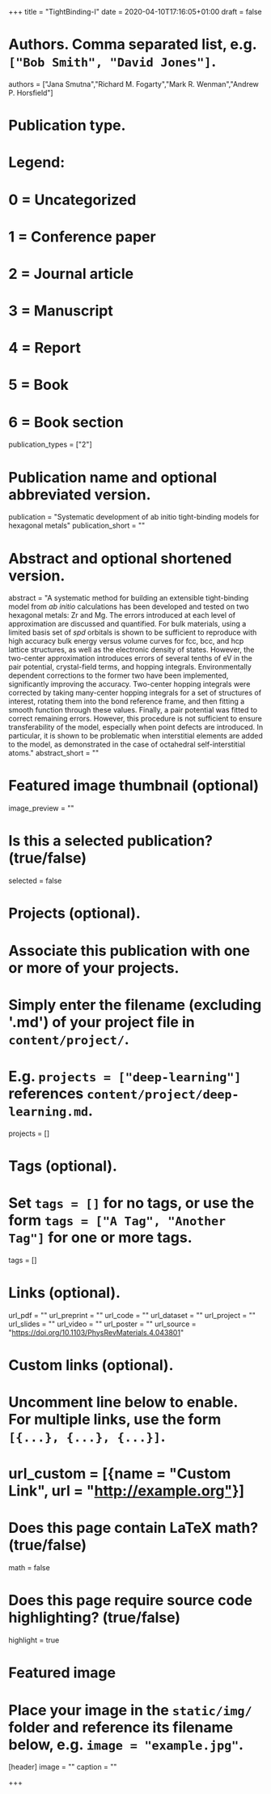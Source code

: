 +++
title = "TightBinding-I"
date = 2020-04-10T17:16:05+01:00
draft = false

# Authors. Comma separated list, e.g. `["Bob Smith", "David Jones"]`.
authors = ["Jana Smutna","Richard M. Fogarty","Mark R. Wenman","Andrew P. Horsfield"]

# Publication type.
# Legend:
# 0 = Uncategorized
# 1 = Conference paper
# 2 = Journal article
# 3 = Manuscript
# 4 = Report
# 5 = Book
# 6 = Book section
publication_types = ["2"]

# Publication name and optional abbreviated version.
publication = "Systematic development of ab initio tight-binding models for hexagonal metals"
publication_short = ""

# Abstract and optional shortened version.
abstract = "A systematic method for building an extensible tight-binding model from *ab initio* calculations has been developed and tested on two hexagonal metals: Zr and Mg. The errors introduced at each level of approximation are discussed and quantified. For bulk materials, using a limited basis set of *spd* orbitals is shown to be sufficient to reproduce with high accuracy bulk energy versus volume curves for fcc, bcc, and hcp lattice structures, as well as the electronic density of states. However, the two-center approximation introduces errors of several tenths of eV in the pair potential, crystal-field terms, and hopping integrals. Environmentally dependent corrections to the former two have been implemented, significantly improving the accuracy. Two-center hopping integrals were corrected by taking many-center hopping integrals for a set of structures of interest, rotating them into the bond reference frame, and then fitting a smooth function through these values. Finally, a pair potential was fitted to correct remaining errors. However, this procedure is not sufficient to ensure transferability of the model, especially when point defects are introduced. In particular, it is shown to be problematic when interstitial elements are added to the model, as demonstrated in the case of octahedral self-interstitial atoms." 
abstract_short = ""

# Featured image thumbnail (optional)
image_preview = ""

# Is this a selected publication? (true/false)
selected = false

# Projects (optional).
#   Associate this publication with one or more of your projects.
#   Simply enter the filename (excluding '.md') of your project file in `content/project/`.
#   E.g. `projects = ["deep-learning"]` references `content/project/deep-learning.md`.
projects = []

# Tags (optional).
#   Set `tags = []` for no tags, or use the form `tags = ["A Tag", "Another Tag"]` for one or more tags.
tags = []

# Links (optional).
url_pdf = ""
url_preprint = ""
url_code = ""
url_dataset = ""
url_project = ""
url_slides = ""
url_video = ""
url_poster = ""
url_source = "https://doi.org/10.1103/PhysRevMaterials.4.043801"

# Custom links (optional).
#   Uncomment line below to enable. For multiple links, use the form `[{...}, {...}, {...}]`.
# url_custom = [{name = "Custom Link", url = "http://example.org"}]

# Does this page contain LaTeX math? (true/false)
math = false

# Does this page require source code highlighting? (true/false)
highlight = true

# Featured image
# Place your image in the `static/img/` folder and reference its filename below, e.g. `image = "example.jpg"`.
[header]
image = ""
caption = ""

+++
